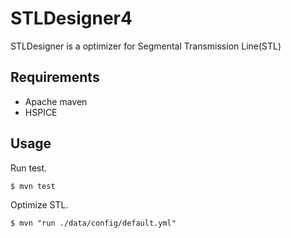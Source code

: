 # STLDesigner4

STLDesigner is a optimizer for Segmental Transmission Line(STL)

## Requirements
* Apache maven
* HSPICE

## Usage

Run test.

```
$ mvn test

```

Optimize STL.
```
$ mvn "run ./data/config/default.yml"

```

